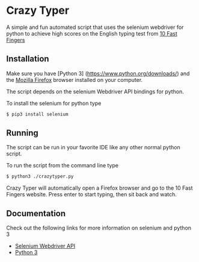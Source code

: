 # Crazy Typer
A simple and fun automated script that uses the selenium webdriver for python to
achieve high scores on the English typing test from [10 Fast Fingers](http://10fastfingers.com/typing-test/english)

## Installation
Make sure you have [Python 3] (https://www.python.org/downloads/) and the [Mozilla Firefox](https://www.mozilla.org/en-US/firefox/new/) browser installed on your computer.

The script depends on the selenium Webdriver API bindings for python.

To install the selenium for python type
```sh
$ pip3 install selenium
```
## Running
The script can be run in your favorite IDE like any other normal python script.

To run the script from the command line type
```sh
$ python3 ./crazytyper.py
```
Crazy Typer will automatically open a Firefox browser and go to the 10 Fast Fingers website.
Press enter to start typing, then sit back and watch.

## Documentation
Check out the following links for more information on selenium and python 3
- [Selenium Webdriver API](http://www.seleniumhq.org/docs/03_webdriver.jsp)
- [Python 3](https://docs.python.org/3/)
